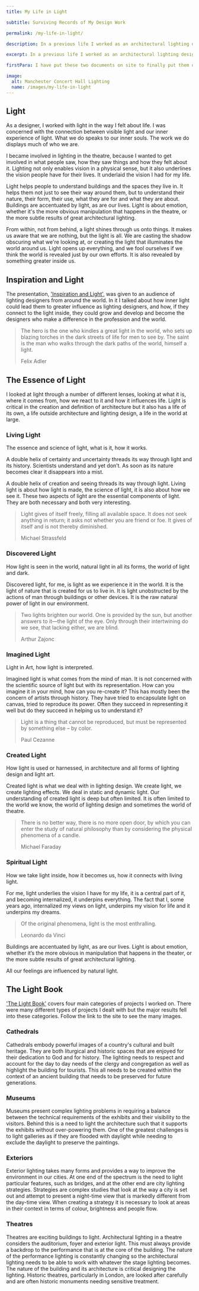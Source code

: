 ```yaml
---
title: My Life in Light

subtitle: Surviving Records of My Design Work

permalink: /my-life-in-light/

description: In a previous life I worked as an architectural lighting designer. Having originally been a stage lighting designer in my youth I moved on to buildings when I started to have children and my life became distinctly more complicated. Most of my archives from the years of lighting design have gone but two documents have survivied which give an overview of the design work I did.

excerpt: In a previous life I worked as an architectural lighting designer. Having originally been a stage lighting designer in my youth I moved on to buildings when I started to have children and my life became distinctly more complicated. Most of my archives from the years of lighting design have gone but two documents have survivied which give an overview of the design work I did.

firstPara: I have put these two documents on site to finally put them out into the public domain. They give a fascinating overview of the kind of work that I did and the results I achieved. The two documents are 'The Light Book', a compilation of images of completed projects, originally published privately, and 'Inspiration and Light', the text of a presentation I gave to a conference many years ago that outlined my philosophical approach to lighting.

image:
  alt: Manchester Concert Hall Lighting
  name: /images/my-life-in-light
---
```


## Light
As a designer, I worked with light in the way I felt about life. I was concerned with the connection between visible light and our inner experience of light. What we do speaks to our inner souls. The work we do displays much of who we are.

I became involved in lighting in the theatre, because I wanted to get involved in what people saw, how they saw things and how they felt about it. Lighting not only enables vision in a physical sense, but it also underlines the vision people have for their lives. It underlaid the vision I had for my life.

Light helps people to understand buildings and the spaces they live in. It helps them not just to see their way around them, but to understand their nature, their form, their use, what they are for and what they are about. Buildings are accentuated by light, as are our lives. Light is about emotion, whether it's the more obvious manipulation that happens in the theatre, or the more subtle results of great architectural lighting.

From within, not from behind, a light shines through us onto things. It makes us aware that we are nothing, but the light is all. We are casting the shadow obscuring what we're looking at, or creating the light that illuminates the world around us. Light opens up everything, and we fool ourselves if we think the world is revealed just by our own efforts. It is also revealed by something greater inside us.

## Inspiration and Light

The presentation, ['Inspiration and Light'](https://satpurusha.com/inspiration-light/), was given to an audience of lighting designers from around the world. In it I talked about how inner light could lead them to greater influence as lighting designers, and how, if they connect to the light inside, they could grow and develop and become the designers who make a difference in the profession and the world.

>The hero is the one who kindles a great light in the world, who sets up blazing torches in the dark streets of life for men to see by. The saint is the man who walks through the dark paths of the world, himself a light.  
> <footer>Felix Adler</footer>

## The Essence of Light

I looked at light through a number of different lenses, looking at what it is, where it comes from, how we react to it and how it influences life. Light is critical in the creation and definition of architecture but it also has a life of its own, a life outside architecture and lighting design, a life in the world at large. 

### Living Light

The essence and science of light, what is it, how it works.

A double helix of certainty and uncertainty threads its way through light and its history. Scientists understand and yet don’t. As soon as its nature becomes clear it disappears into a mist.

A double helix of creation and seeing threads its way through light. Living light is about how light is made, the science of light, it is also about how we see it. These two aspects of light are the essential components of light. They are both necessary and both very interesting.

> Light gives of itself freely, filling all available space. It does not seek anything in return; it asks not whether you are friend or foe. It gives of itself and is not thereby diminished.
> <footer>Michael Strassfeld</footer>

### Discovered Light

How light is seen in the world, natural light in all its forms, the world of light and dark.

Discovered light, for me, is light as we experience it in the world. It is the light of nature that is created for us to live in. It is light unobstructed by the actions of man through buildings or other devices. It is the raw natural power of light in our environment.

> Two lights brighten our world. One is provided by the sun, but another answers to it—the light of the eye. Only through their intertwining do we see, that lacking either, we are blind.
> <footer>Arthur Zajonc</footer>

### Imagined Light

Light in Art, how light is interpreted.

Imagined light is what comes from the mind of man. It is not concerned with the scientific source of light but with its representation. How can you imagine it in your mind, how can you re-create it? This has mostly been the concern of artists through history. They have tried to encapsulate light on canvas, tried to reproduce its power. Often they succeed in representing it well but do they succeed in helping us to understand it?

> Light is a thing that cannot be reproduced, but must be represented by something else – by color.
> <footer>Paul Cezanne</footer>

### Created Light

How light is used or harnessed, in architecture and all forms of lighting design and light art.

Created light is what we deal with in lighting design. We create light, we create lighting effects. We deal in static and dynamic light. Our understanding of created light is deep but often limited. It is often limited to the world we know, the world of lighting design and sometimes the world of theatre.

> There is no better way, there is no more open door, by which you can enter the study of natural philosophy than by considering the physical phenomena of a candle.
> <footer>Michael Faraday</footer>

### Spiritual Light

How we take light inside, how it becomes us, how it connects with living light.

For me, light underlies the vision I have for my life, it is a central part of it, and becoming internalized, it underpins everything. The fact that I, some years ago, internalized my views on light, underpins my vision for life and it underpins my dreams.

> Of the original phenomena, light is the most enthralling.
> <footer>Leonardo da Vinci</footer>

Buildings are accentuated by light, as are our lives. Light is about emotion, whether it’s the more obvious in manipulation that happens in the theater, or the more subtle results of great architectural lighting. 

All our feelings are influenced by natural light.

## The Light Book

['The Light Book'](https://satpurusha.com/light-book/) covers four main categories of projects I worked on. There were many different types of projects I dealt with but the major results fell into these categories. Follow the link to the site to see the many images.

### Cathedrals

Cathedrals embody powerful images of a country's cultural and built heritage. They are both liturgical and historic spaces that are enjoyed for their dedication to God and for history. The lighting needs to respect and account for the day to day needs of the clergy and congregation as well as highlight the building for tourists. This all needs to be created within the context of an ancient building that needs to be preserved for future generations.

### Museums

Museums present complex lighting problems in requiring a balance between the technical requirements of the exhibits and their visibility to the visitors. Behind this is a need to light the architecture such that it supports the exhibits without over-powering them. One of the greatest challenges is to light galleries as if they are flooded with daylight while needing to exclude the daylight to preserve the paintings.

### Exteriors

Exterior lighting takes many forms and provides a way to improve the environment in our cities. At one end of the spectrum is the need to light particular features, such as bridges, and at the other end are city lighting strategies. Strategies are complex studies that look at the way a city is set out and attempt to present a night-time view that is markedly different from the day-time view. When creating a strategy it is necessary to look at areas in their context in terms of colour, brightness and people flow.

### Theatres

Theatres are exciting buildings to light. Architectural lighting in a theatre considers the auditorium, foyer and exterior light. This must always provide a backdrop to the performance that is at the core of the building. The nature of the performance lighting is constantly changing so the architectural lighting needs to be able to work with whatever the stage lighting becomes. The nature of the building and its architecture is critical designing the lighting. Historic theatres, particularly in London, are looked after carefully and are often historic monuments needing sensitive treatment.